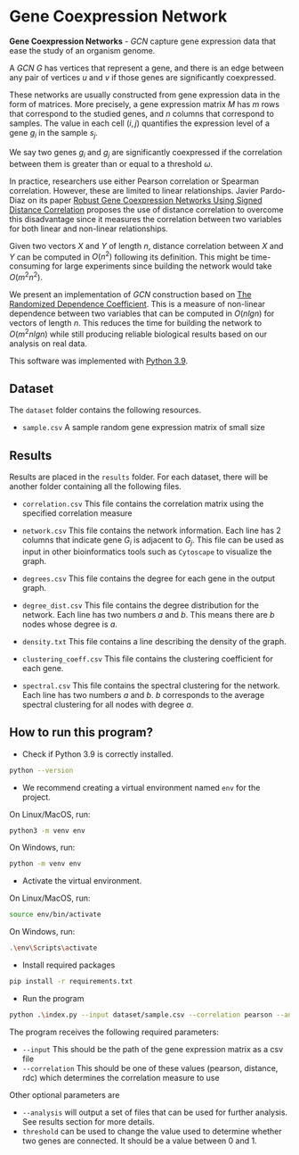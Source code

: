 # Gene Coexpression Network

**Gene Coexpression Networks** - _GCN_ capture gene expression data that ease the study of an organism genome.

A _GCN_ $G$ has vertices that represent a gene, and there is an edge between any pair of vertices $u$ and $v$ if those genes are significantly coexpressed.

These networks are usually constructed from gene expression data in the form of matrices. More precisely, a gene expression matrix $M$ has $m$ rows that correspond to the studied genes, and $n$ columns that correspond to samples. The value in each cell $(i, j)$ quantifies the expression level of a gene $g_i$ in the sample $s_j$.

We say two genes $g_i$ and $g_j$ are significantly coexpressed if the correlation between them is greater than or equal to a threshold $\omega$.

In practice, researchers use either Pearson correlation or Spearman correlation. However, these are limited to linear relationships. Javier Pardo-Diaz on its paper [Robust Gene Coexpression Networks Using Signed Distance Correlation](https://academic.oup.com/bioinformatics/article/37/14/1982/6125359?searchresult=1},%20author%20=%20{Javier%20Pardo-Diaz%20and%20Lyuba%20V%20Bozhilova%20and%20Mariano%20Beguerisse-D%C3%ADaz%20and%20Philip%20S%20Poole%20and%20Charlotte%20M%20Deane%20and%20Gesine%20Reinert) proposes the use of distance correlation to overcome this disadvantage since it measures the correlation between two variables for both linear and non-linear relationships.

Given two vectors $X$ and $Y$ of length $n$, distance correlation between $X$ and $Y$ can be computed in $O(n^2)$ following its definition. This might be time-consuming for large experiments since building the network would take $O(m^2n^2)$.

We present an implementation of _GCN_ construction based on [The Randomized Dependence Coefficient](https://arxiv.org/abs/1304.7717). This is a measure of non-linear dependence between two variables that can be computed in $O(nlgn)$ for vectors of length $n$. This reduces the time for building the network to $O(m^2nlgn)$ while still producing reliable biological results based on our analysis on real data.

This software was implemented with [Python 3.9](https://www.python.org/downloads/release/python-390/).

## Dataset

The `dataset` folder contains the following resources.

- `sample.csv` A sample random gene expression matrix of small size

## Results

Results are placed in the `results` folder. For each dataset, there will be another folder containing all the following files.

- `correlation.csv` This file contains the correlation matrix using the specified correlation measure

- `network.csv` This file contains the network information. Each line has 2 columns that indicate gene $G_i$ is adjacent to $G_j$. This file can be used as input in other bioinformatics tools such as `Cytoscape` to visualize the graph.

- `degrees.csv` This file contains the degree for each gene in the output graph.

- `degree_dist.csv` This file contains the degree distribution for the network. Each line has two numbers $a$ and $b$. This means there are $b$ nodes whose degree is $a$.

- `density.txt` This file contains a line describing the density of the graph.

- `clustering_coeff.csv` This file contains the clustering coefficient for each gene.

- `spectral.csv` This file contains the spectral clustering for the network. Each line has two numbers $a$ and $b$. $b$ corresponds to the average spectral clustering for all nodes with degree $a$.

## How to run this program?

- Check if Python 3.9 is correctly installed.

```sh
python --version
```

- We recommend creating a virtual environment named `env` for the project.

On Linux/MacOS, run:

```sh
python3 -m venv env
```

On Windows, run:

```sh
python -m venv env
```

- Activate the virtual environment.

On Linux/MacOS, run:

```sh
source env/bin/activate
```

On Windows, run:

```sh
.\env\Scripts\activate
```

- Install required packages

```sh
pip install -r requirements.txt
```

- Run the program

```sh
python .\index.py --input dataset/sample.csv --correlation pearson --analysis
```

The program receives the following required parameters:

- `--input` This should be the path of the gene expression matrix as a csv file
- `--correlation` This should be one of these values (pearson, distance, rdc) which determines the correlation measure to use

Other optional parameters are

- `--analysis` will output a set of files that can be used for further analysis. See results section for more details.
- `threshold` can be used to change the value used to determine whether two genes are connected. It should be a value between 0 and 1.
